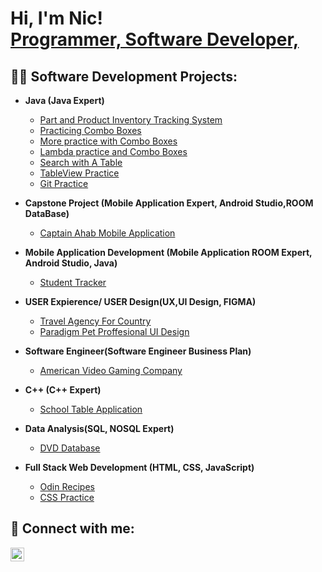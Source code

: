 <h1>Hi, I'm Nic! <br/><a href="https://github.com/joshmadakor1">Programmer, Software Developer,</a>

<h2>👨‍💻 Software Development Projects:</h2>

- <b>Java (Java Expert)</b>
  - [Part and Product Inventory Tracking System](//https://github.com/nWallyterNator/PartAndProductTrackingSystem//)
  - [Practicing Combo Boxes](https://github.com/nWallyterNator/ComboBoxPracticeandThenSome//)
  - [More practice with Combo Boxes](https://github.com/nWallyterNator/MoreComboBoxes//)
  - [Lambda practice and Combo Boxes](https://github.com/nWallyterNator/BasketballComboBoxProject//)
  - [Search with A Table](https://github.com/nWallyterNator/BaskeballProject3//)
  - [TableView Practice](https://github.com/nWallyterNator/BasketballProjectTable//)
  - [Git Practice](https://github.com/nWallyterNator/GitDemoHelp//)
  
- <b>Capstone Project (Mobile Application Expert, Android Studio,ROOM DataBase)</b>
  - [Captain Ahab Mobile Application](//https://github.com/nWallyterNator/Capstone//)
- <b>Mobile Application Development (Mobile Application ROOM Expert, Android Studio, Java)</b>
  - [Student Tracker](//https://github.com/nWallyterNator/Mobile-Application-Development//)
- <b>USER Expierence/ USER Design(UX,UI Design, FIGMA)</b>
  - [Travel Agency For Country](/https://github.com/nWallyterNator/User-Expierence/)
  - [Paradigm Pet Proffesional UI Design](//https://github.com/nWallyterNator/UI-Design//)
- <b>Software Engineer(Software Engineer Business Plan)</b>
  - [American Video Gaming Company](//https://github.com/nWallyterNator/SoftwareEngineerProject//)
- <b> C++ (C++ Expert)</b>
  - [School Table Application](/https://github.com/nWallyterNator/StudentDataTable/)
- <b> Data Analysis(SQL, NOSQL Expert)</b>
  - [DVD Database](//https://github.com/nWallyterNator/DataAnalysis//)
- <b>Full Stack Web Development (HTML, CSS, JavaScript)</b>
  - [Odin Recipes](//https://github.com/nWallyterNator/odin-recipes//)
  - [CSS Practice](//https://github.com/nWallyterNator/css-exercises//)





<h2> 🤳 Connect with me:</h2>


[<img align="left" alt="JoshMadakor | LinkedIn" width="22px" src="https://cdn.jsdelivr.net/npm/simple-icons@v3/icons/linkedin.svg" />][linkedin]




[linkedin]:https://www.linkedin.com/in/nicholas-walters-4082a992/

